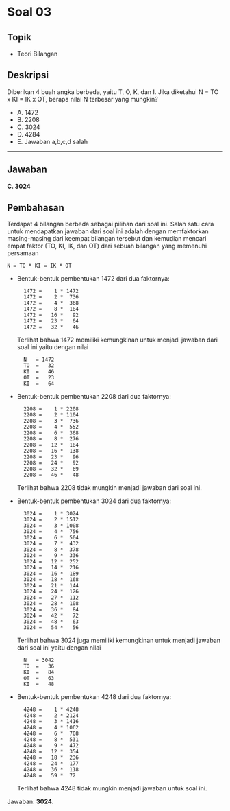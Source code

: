 # Soal 03

## Topik

* Teori Bilangan

## Deskripsi

Diberikan 4 buah angka berbeda, yaitu T, O, K, dan I. Jika diketahui N = TO x KI = IK x OT, berapa nilai N terbesar yang mungkin?

* A. 1472
* B. 2208
* C. 3024
* D. 4284
* E. Jawaban a,b,c,d salah

---

## Jawaban

**C. 3024**

## Pembahasan

Terdapat 4 bilangan berbeda sebagai pilihan dari soal ini. Salah satu cara untuk mendapatkan jawaban dari soal ini adalah dengan memfaktorkan masing-masing dari keempat bilangan tersebut dan kemudian mencari empat faktor (TO, KI, IK, dan OT) dari sebuah bilangan yang memenuhi persamaan

    N = TO * KI = IK * OT

* Bentuk-bentuk pembentukan 1472 dari dua faktornya:

        1472 =    1 * 1472
        1472 =    2 *  736
        1472 =    4 *  368
        1472 =    8 *  184
        1472 =   16 *   92
        1472 =   23 *   64
        1472 =   32 *   46

    Terlihat bahwa 1472 memiliki kemungkinan untuk menjadi jawaban dari soal ini yaitu dengan nilai
        
        N   = 1472
        TO  =   32
        KI  =   46
        OT  =   23
        KI  =   64

* Bentuk-bentuk pembentukan 2208 dari dua faktornya:

        2208 =    1 * 2208
        2208 =    2 * 1104
        2208 =    3 *  736
        2208 =    4 *  552
        2208 =    6 *  368
        2208 =    8 *  276
        2208 =   12 *  184
        2208 =   16 *  138
        2208 =   23 *   96
        2208 =   24 *   92
        2208 =   32 *   69
        2208 =   46 *   48

    Terlihat bahwa 2208 tidak mungkin menjadi jawaban dari soal ini.
> 

* Bentuk-bentuk pembentukan 3024 dari dua faktornya:

        3024 =    1 * 3024
        3024 =    2 * 1512
        3024 =    3 * 1008
        3024 =    4 *  756
        3024 =    6 *  504
        3024 =    7 *  432
        3024 =    8 *  378
        3024 =    9 *  336
        3024 =   12 *  252
        3024 =   14 *  216
        3024 =   16 *  189
        3024 =   18 *  168
        3024 =   21 *  144
        3024 =   24 *  126
        3024 =   27 *  112
        3024 =   28 *  108
        3024 =   36 *   84
        3024 =   42 *   72
        3024 =   48 *   63
        3024 =   54 *   56

    Terlihat bahwa 3024 juga memiliki kemungkinan untuk menjadi jawaban dari soal ini yaitu dengan nilai
        
        N   = 3042
        TO  =   36
        KI  =   84
        OT  =   63
        KI  =   48

* Bentuk-bentuk pembentukan 4248 dari dua faktornya:

        4248 =    1 * 4248
        4248 =    2 * 2124
        4248 =    3 * 1416
        4248 =    4 * 1062
        4248 =    6 *  708
        4248 =    8 *  531
        4248 =    9 *  472
        4248 =   12 *  354
        4248 =   18 *  236
        4248 =   24 *  177
        4248 =   36 *  118
        4248 =   59 *  72

    Terlihat bahwa 4248 tidak mungkin menjadi jawaban untuk soal ini.

Jawaban: **3024**.
